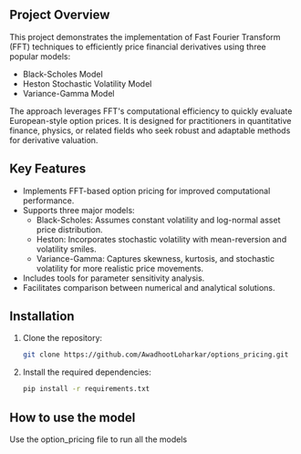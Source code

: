 
## Project Overview
This project demonstrates the implementation of Fast Fourier Transform (FFT) techniques to efficiently price financial derivatives using three popular models:

- Black-Scholes Model
- Heston Stochastic Volatility Model
- Variance-Gamma Model

The approach leverages FFT's computational efficiency to quickly evaluate European-style option prices. It is designed for practitioners in quantitative finance, physics, or related fields who seek robust and adaptable methods for derivative valuation.

## Key Features
- Implements FFT-based option pricing for improved computational performance.
- Supports three major models:
    - Black-Scholes: Assumes constant volatility and log-normal asset price distribution.
    - Heston: Incorporates stochastic volatility with mean-reversion and volatility smiles.
    - Variance-Gamma: Captures skewness, kurtosis, and stochastic volatility for more realistic price movements.
- Includes tools for parameter sensitivity analysis.
- Facilitates comparison between numerical and analytical solutions.


## Installation

1. Clone the repository:
    ```sh
    git clone https://github.com/AwadhootLoharkar/options_pricing.git
    ```

2. Install the required dependencies:
    ```sh
    pip install -r requirements.txt
    ```
## How to use the model

Use the option_pricing file to run all the models
